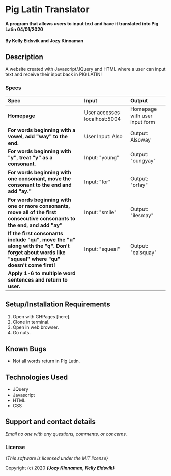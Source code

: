 # Pig Latin Translator

#### A program that allows users to input text and have it translated into Pig Latin 04/01/2020

#### By **Kelly Eidsvik and Jozy Kinnaman**

## Description

A website created with Javascript/JQuery and HTML where a user can input text and receive their input back in PIG LATIN!


### Specs
| Spec | Input | Output |
| :-------------     | :------------- | :------------- |
| **Homepage** | User accesses localhost:5004 | Homepage with user input form |
| **For words beginning with a vowel, add "way" to the end.**| User Input: Also| Output: Alsoway |
| **For words beginning with "y", treat "y" as a consonant.** | Input: "young" | Output: "oungyay" |
| **For words beginning with one consonant, move the consonant to the end and add "ay."** | Input: "for" | Output: "orfay" |
| **For words beginning with one or more consonants, move all of the first consecutive consonants to the end, and add "ay"** | Input: "smile" | Output: "ilesmay" |
| **If the first consonants include "qu", move the "u" along with the "q". Don't forget about words like "squeal" where "qu" doesn't come first!** | Input: "squeal" | Output: "ealsquay" |
| **Apply 1-6 to multiple word sentences and return to user.** 



## Setup/Installation Requirements

1. Open with GHPages [here].
2. Clone in terminal.
3. Open in web browser.
4. Go nuts. 

## Known Bugs
* Not all words return in Pig Latin.

## Technologies Used
* JQuery
* Javascript
* HTML
* CSS

## Support and contact details

_Email no one with any questions, comments, or concerns._

### License

*{This software is licensed under the MIT license}*

Copyright (c) 2020 **_{Jozy Kinnaman, Kelly Eidsvik}_**